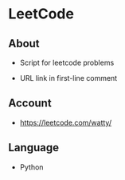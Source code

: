 # LeetCode

## About
- Script for leetcode problems

- URL link in first-line comment

## Account
- https://leetcode.com/watty/

## Language
- Python
